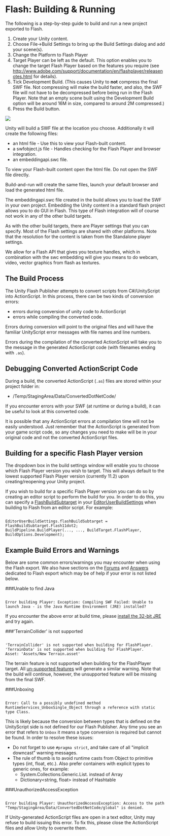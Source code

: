 Flash: Building & Running
=========================


The following is a step-by-step guide to build and run a new project exported to Flash.

1. Create your Unity content.
1. Choose File->Build Settings to bring up the Build Settings dialog and add your scene(s).
1. Change the Platform to Flash Player
1. Target Player can be left as the default. This option enables you to change the target Flash Player based on the features you require (see http://www.adobe.com/support/documentation/en/flashplayer/releasenotes.html for details).
1. Tick Development Build.  (This causes Unity to __not__ compress the final SWF file.  Not compressing will make the build faster, and also, the SWF file will not have to be decompressed before being run in the Flash Player.  Note that an empty scene built using the Development Build option will be around 16M in size, compared to around 2M compressed.)
1. Press the Build button.

![](http://docwiki.hq.unity3d.com/uploads/Main/FlashExportBuildSettings.png)  

Unity will build a SWF file at the location you choose.  Additionally it will create the following files:
* an html file - Use this to view your Flash-built content.
* a swfobject.js file - Handles checking for the Flash Player and browser integration.
* an embeddingapi.swc file.

To view your Flash-built content open the html file. Do not open the SWF file directly.

Build-and-run will create the same files, launch your default browser and load the generated html file.

The embeddingapi.swc file created in the build allows you to load the SWF in your own project. Embedding the Unity content in a standard flash project allows you to do GUI in Flash. This type of Flash integration will of course not work in any of the other build targets.

As with the other build targets, there are Player settings that you can specify. Most of the Flash settings are shared with other platforms. Note that the resolution for the content is taken from the Standalone player settings.

We allow for a Flash API that gives you texture handles, which in combination with the swc embedding will give you means to do webcam, video, vector graphics from flash as textures.

  

The Build Process
-----------------

The Unity Flash Publisher attempts to convert scripts from C#/UnityScript into ActionScript. In this process, there can be two kinds of conversion errors:
* errors during conversion of unity code to ActionScript
* errors while compiling the converted code.

Errors during conversion will point to the original files and will have the familiar UnityScript error messages with file names and line numbers. 

Errors during the compilation of the converted ActionScript will take you to the message in the generated ActionScript code (with filenames ending with `.as`).

  

Debugging Converted ActionScript Code
-------------------------------------

During a build, the converted ActionScript (`.as`) files are stored within your project folder in:
* /Temp/StagingArea/Data/ConvertedDotNetCode/

If you encounter errors with your SWF (at runtime or during a build), it can be useful to look at this converted code.

It is possible that any ActionScript errors at compilation time will not be easily understood. Just remember that the ActionScript is generated from your game script code, so any changes you need to make will be in your original code and not the converted ActionScript files.

  

Building for a specific Flash Player version
--------------------------------------------


The dropdown box in the build settings window will enable you to choose which Flash Player version you wish to target. This will always default to the lowest supported Flash Player version (currently 11.2) upon creating/reopening your Unity project.

If you wish to build for a specific Flash Player version you can do so by creating an editor script to perform the build for you. In order to do this, you can specify a [FlashBuildSubtarget](http://docs.unity3d.com/Documentation/ScriptReference/FlashBuildSubtarget.html.html) in your [EditorUserBuildSettings](http://docs.unity3d.com/Documentation/ScriptReference/EditorUserBuildSettings.html.html) when building to Flash from an editor script. For example:

````

EditorUserBuildSettings.flashBuildSubtarget = FlashBuildSubtarget.Flash11dot2;
BuildPipeline.BuildPlayer(..., ..., BuildTarget.FlashPlayer, BuildOptions.Development);

````

  

Example Build Errors and Warnings
---------------------------------


Below are some common errors/warnings you may encounter when using the Flash export. We also have sections on the [Forums](http://forum.unity3d.com/forums/36-Flash-Development.html) and [Answers](http://answers.unity3d.com/questions/topics/flash.html.html) dedicated to Flash export which may be of help if your error is not listed below.

###Unable to find Java
````

Error building Player: Exception: Compiling SWF Failed: Unable to launch Java - is the Java Runtime Environment (JRE) installed?

````
If you encounter the above error at build time, please [install the 32-bit JRE](http://www.oracle.com/technetwork/java/javase/install-windows-141940.html.html) and try again. 

  

###'TerrainCollider' is not supported
````

'TerrainCollider' is not supported when building for FlashPlayer. 
'TerrainData' is not supported when building for FlashPlayer. 
Asset: 'Assets/New Terrain.asset'

````
The terrain feature is not supported when building for the FlashPlayer target.  All [un-supported features](flash-whatssupported.html) will generate a similar warning.  Note that the build will continue, however, the unsupported feature will be missing from the final SWF.

  

###Unboxing
````

Error: Call to a possibly undefined method RuntimeServices_UnboxSingle_Object through a reference with static type Class.

````
This is likely because the conversion between types that is defined on the UnityScript side is not defined for our Flash Publisher.  Any time you see an error that refers to `Unbox` it means a type conversion is required but cannot be found. In order to resolve these issues:
* Do not forget to use `#pragma strict`, and take care of all "implicit downcast" warning messages.
* The rule of thumb is to avoid runtime casts from Object to primitive types (int, float, etc.). Also prefer containers with explicit types to generic ones, for example:
    * System.Collections.Generic.List.<float> instead of Array
    * Dictionary<string, float> instead of Hashtable

  

###UnauthorizedAccessException
````

Error building Player: UnauthorizedAccessException: Access to the path "Temp/StagingArea/Data/ConvertedDotNetCode/global" is denied.

````
If Unity-generated ActionScript files are open in a text editor, Unity may refuse to build issuing this error. To fix this, please close the ActionScript files and allow Unity to overwrite them.
